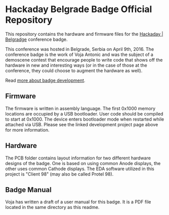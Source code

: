 # Hackaday Belgrade Badge Official Repository

This repository contains the hardware and firmware files for the
[Hackaday | Belgradge](https://hackaday.io/belgrade/) conference badge.

This conference was hosted in Belgrade, Serbia on April 9th, 2016. The
conference badge is the work of Voja Antonic and was the subject of a
demoscene contest that encourage people to write code that shows off
the hardware in new and interesting ways (or in the case of those at
the conference, they could choose to augment the hardware as well).

Read [more about badge development](https://hackaday.io/project/9509-badge-for-hackaday-belgrade-conference).

## Firmware

The firmware is written in assembly language. The first 0x1000 memory locations are occupied by a USB bootloader. User
code should be compiled to start at 0x1000. The device enters bootloader mode when restarted while attached
via USB. Please see the linked development project page above for more information.

## Hardware

The PCB folder contains layout information for two different hardware designs of the badge.
One is based on using common Anode displays, the other uses common Cathode displays. The EDA software
utilized in this project is "Client 98" (may also be called Protel 98).

## Badge Manual

Voja has written a draft of a user manual for this badge. It is a PDF file located in the same directory as this readme.
